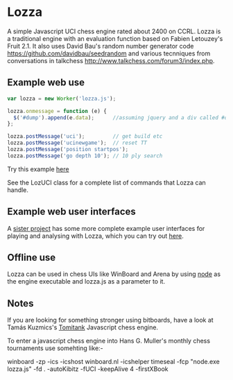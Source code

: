 # Lozza

A simple Javascript UCI chess engine rated about 2400 on CCRL.  Lozza is a traditional engine with an evaluation function based on Fabien Letouzey's Fruit 2.1. It also uses David Bau's random number generator code https://github.com/davidbau/seedrandom and various tecnniques from conversations in talkchess http://www.talkchess.com/forum3/index.php.

## Example web use

```Javascript
var lozza = new Worker('lozza.js');

lozza.onmessage = function (e) {
  $('#dump').append(e.data);      //assuming jquery and a div called #dump
};

lozza.postMessage('uci');         // get build etc
lozza.postMessage('ucinewgame');  // reset TT
lozza.postMessage('position startpos');
lozza.postMessage('go depth 10'); // 10 ply search
```

Try this example [here](https://op12no2.github.io/lozza-ui/ex.htm)

See the LozUCI class for a complete list of commands that Lozza can handle.

## Example web user interfaces

A [sister project](https://github.com/op12no2/lozza-ui) has some more complete example user interfaces for playing and analysing with Lozza, which you can try out [here](https://op12no2.github.io/lozza-ui/).

## Offline use

Lozza can be used in chess UIs like WinBoard and Arena by using [node](https://nodejs.org) as the engine executable and lozza.js as a parameter to it.

## Notes

If you are looking for something stronger using bitboards, have a look at Tamás Kuzmics's [Tomitank](https://github.com/tomitank/tomitankChess) Javascript chess engine.

To enter a javascript chess engine into Hans G. Muller's monthly chess tournaments use somehting like:-

winboard -zp -ics -icshost winboard.nl -icshelper timeseal -fcp "node.exe lozza.js" -fd . -autoKibitz -fUCI -keepAlive 4 -firstXBook

